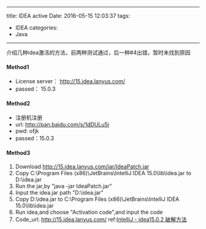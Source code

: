 -----
title: IDEA active
Date: 2016-05-15 12:03:37
tags: 
  - IDEA
categories: 
  - Java
-----
介绍几种idea激活的方法，前两种测试通过，后一种#4出错，暂时未找到原因
<!--more-->
#### Method1
- License server： http://15.idea.lanyus.com/
- passed： 15.0.3

#### Method2
- 注册机注册
- url: http://pan.baidu.com/s/1dDULu5j
- pwd: ofjk
- passed：15.0.3

#### Method3
1. Download http://15.idea.lanyus.com/jar/IdeaPatch.jar
2. Copy C:\Program Files (x86)\JetBrains\IntelliJ IDEA 15.0\lib\idea.jar to D:\idea.jar
3. Run the jar,by "java -jar IdeaPatch.jar"
4. Input the idea.jar path "D:\idea.jar"
5. Copy D:\idea.jar to C:\Program Files (x86)\JetBrains\IntelliJ IDEA 15.0\lib\idea.jar
6. Run idea,and choose "Activation code",and input the code
7. Code_url: http://15.idea.lanyus.com/
ref:[IntelliJ - idea15.0.2 破解方法](http://www.cnblogs.com/yevpt/p/4959851.html)
